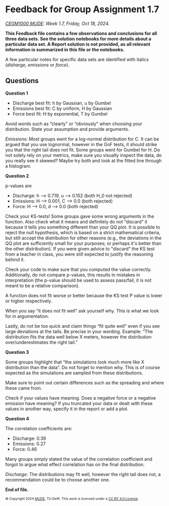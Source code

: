 # Feedback for Group Assignment 1.7

*[CEGM1000 MUDE](http://mude.citg.tudelft.nl/): Week 1.7, Friday, Oct 18, 2024.*

**This Feedback file contains a few observations and conclusions for all three data sets. See the solution notebooks for more details about a particular data set. A Report solution is not provided, as all relevant information is summarized in this file or the notebooks.**

A few particular notes for specific data sets are identified with italics (_disharge, emissions_ or _force_).

## Questions

**Question 1**

- Discharge best fit: h by Gaussian, u by Gumbel
- Emissions best fit: C by uniform, H by Gaussian
- Force best fit: H by exponential, T by Gumbel

Avoid words such as “clearly” or “obviously” when choosing your distribution. State your assumption and provide arguments.

_Emissions:_ Most groups went for a log-normal distribution for C. It can be argued that you use lognormal, however in the GoF tests, it should strike you that the right tail does not fit. Some groups went for Gumbel for H. Do not solely rely on your metrics, make sure you visually inspect the data, do you really see it skewed? Maybe try both and look at the fitted line through a histogram.

**Question 2**

p-values are
- Discharge: h --> 0.719, u --> 0.152 (both H_0 not rejected)
- Emissions:  H --> 0.001, C --> 0.0 (both rejected)
- Force: H --> 0.0, d --> 0.0 (both rejected)

Check your KS-tests! Some groups gave some wrong arguments in the function. Also check what it means and definitely do not “discard” it because it tells you something different than your QQ plot. It is possible to reject the null hypothesis, which is based on a strict mathematical criteria, but still accept the distribution for other reasons (e.g., the deviations in the QQ plot are sufficiently small for your purposes; or perhaps it's better than the other distribution). If you were given advice to "discard" the KS test from a teacher in class, you were still expected to justify the reasoning behind it.

Check your code to make sure that you computed the value correctly. Additionally, do not compare p-values, this results in mistakes in interpretation (the p-value should be used to assess pass/fail, it is not meant to be a relative comparison).

A function does not fit worse or better because the KS test P value is lower or higher respectively.

When you say “it does not fit well” ask yourself why. This is what we look for in argumentation. 

Lastly, do not be too quick and claim things “fit quite well” even if you see large deviations at the tails. Be precise in your wording. Example: “The distribution fits the data well below X meters, however the distribution over/underestimates the right tail.”

**Question 3**

Some groups highlight that “the simulations look much more like X distribution than the data”. Do not forget to mention why. This is of course expected as the simulations are sampled from these distributions.

Make sure to point out certain differences such as the spreading and where these came from.

Check if your values have meaning. Does a negative force or a negative emission have meaning? If you truncated your data or dealt with these values in another way, specify it in the report or add a plot.

**Question 4**

The correlation coefficients are:
- Discharge: 0.39
- Emissions: 0.27
- Force: 0.46

Many groups simply stated the value of the correlation coefficient and forgot to argue what effect correlation has on the final distribution. 

_Discharge:_ The distributions may fit well, however the right tail does not, a recommendation could be to choose another one.

**End of file.**

<span style="font-size: 75%">
&copy; Copyright 2024 <a rel="MUDE" href="http://mude.citg.tudelft.nl/">MUDE</a>, TU Delft. This work is licensed under a <a rel="license" href="http://creativecommons.org/licenses/by/4.0/">CC BY 4.0 License</a>.
